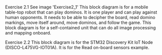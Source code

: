 Exercise 2.1
See image 'Exercise2_1'
This block diagram is for a mobile table-top robot that can play dominos. It is one player and can play against human opponents. It needs to be able to decipher the board, read domino markings, move itself around, move dominos, and follow the game. This block diagram is for a self-contained unit that can do all image processing and mapping onboard.

Exercise 2.2
This block diagram is for the STM32 Discovery Kit IoT Node (DISCO-L475VG-IOT01A). It is for the Read on-board sensors example.